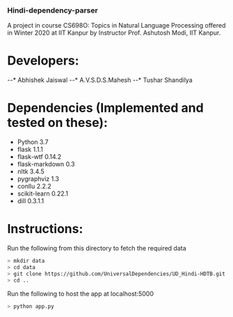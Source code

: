 ### Hindi-dependency-parser
A project in course CS698O: Topics in Natural Language Processing offered in Winter 2020 at IIT Kanpur by Instructor Prof. Ashutosh Modi, IIT Kanpur.

# Developers:
--* Abhishek Jaiswal
--* A.V.S.D.S.Mahesh
--* Tushar Shandilya

# Dependencies (Implemented and tested on these):
* Python 3.7
* flask 1.1.1
* flask-wtf 0.14.2
* flask-markdown 0.3
* nltk 3.4.5
* pygraphviz 1.3
* conllu 2.2.2
* scikit-learn 0.22.1
* dill 0.3.1.1

# Instructions:

Run the following from this directory to fetch the required data
```bash
> mkdir data
> cd data
> git clone https://github.com/UniversalDependencies/UD_Hindi-HDTB.git
> cd ..
```

Run the following to host the app at localhost:5000
```bash
> python app.py
```

